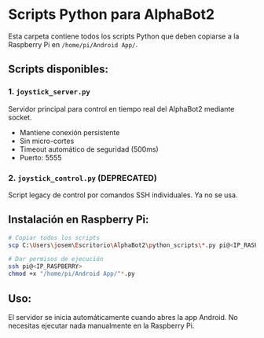 # Scripts Python para AlphaBot2

Esta carpeta contiene todos los scripts Python que deben copiarse a la Raspberry Pi en `/home/pi/Android App/`.

## Scripts disponibles:

### 1. `joystick_server.py`
Servidor principal para control en tiempo real del AlphaBot2 mediante socket.
- Mantiene conexión persistente
- Sin micro-cortes
- Timeout automático de seguridad (500ms)
- Puerto: 5555

### 2. `joystick_control.py` (DEPRECATED)
Script legacy de control por comandos SSH individuales. Ya no se usa.

## Instalación en Raspberry Pi:

```bash
# Copiar todos los scripts
scp C:\Users\josem\Escritorio\AlphaBot2\python_scripts\*.py pi@<IP_RASPBERRY>:"/home/pi/Android App/"

# Dar permisos de ejecución
ssh pi@<IP_RASPBERRY>
chmod +x "/home/pi/Android App/"*.py
```

## Uso:

El servidor se inicia automáticamente cuando abres la app Android.
No necesitas ejecutar nada manualmente en la Raspberry Pi.

